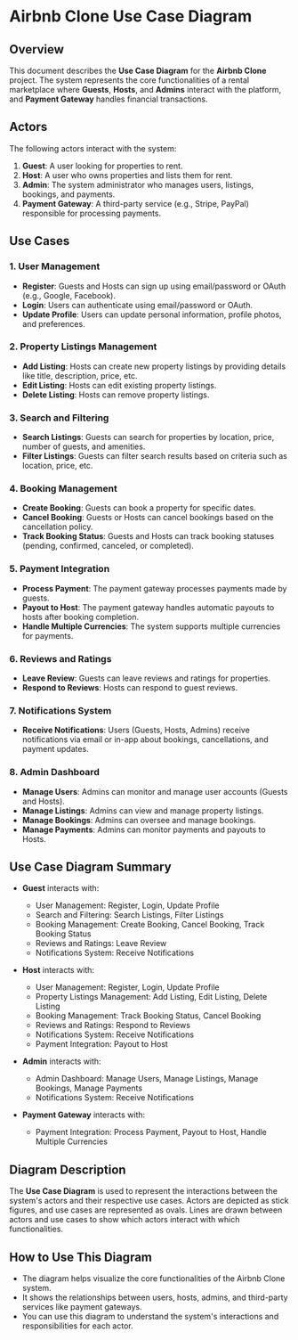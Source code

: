 # Airbnb Clone Use Case Diagram

## Overview
This document describes the **Use Case Diagram** for the **Airbnb Clone** project. The system represents the core functionalities of a rental marketplace where **Guests**, **Hosts**, and **Admins** interact with the platform, and **Payment Gateway** handles financial transactions.

## Actors
The following actors interact with the system:

1. **Guest**: A user looking for properties to rent.
2. **Host**: A user who owns properties and lists them for rent.
3. **Admin**: The system administrator who manages users, listings, bookings, and payments.
4. **Payment Gateway**: A third-party service (e.g., Stripe, PayPal) responsible for processing payments.

## Use Cases

### 1. User Management
- **Register**: Guests and Hosts can sign up using email/password or OAuth (e.g., Google, Facebook).
- **Login**: Users can authenticate using email/password or OAuth.
- **Update Profile**: Users can update personal information, profile photos, and preferences.

### 2. Property Listings Management
- **Add Listing**: Hosts can create new property listings by providing details like title, description, price, etc.
- **Edit Listing**: Hosts can edit existing property listings.
- **Delete Listing**: Hosts can remove property listings.

### 3. Search and Filtering
- **Search Listings**: Guests can search for properties by location, price, number of guests, and amenities.
- **Filter Listings**: Guests can filter search results based on criteria such as location, price, etc.

### 4. Booking Management
- **Create Booking**: Guests can book a property for specific dates.
- **Cancel Booking**: Guests or Hosts can cancel bookings based on the cancellation policy.
- **Track Booking Status**: Guests and Hosts can track booking statuses (pending, confirmed, canceled, or completed).

### 5. Payment Integration
- **Process Payment**: The payment gateway processes payments made by guests.
- **Payout to Host**: The payment gateway handles automatic payouts to hosts after booking completion.
- **Handle Multiple Currencies**: The system supports multiple currencies for payments.

### 6. Reviews and Ratings
- **Leave Review**: Guests can leave reviews and ratings for properties.
- **Respond to Reviews**: Hosts can respond to guest reviews.

### 7. Notifications System
- **Receive Notifications**: Users (Guests, Hosts, Admins) receive notifications via email or in-app about bookings, cancellations, and payment updates.

### 8. Admin Dashboard
- **Manage Users**: Admins can monitor and manage user accounts (Guests and Hosts).
- **Manage Listings**: Admins can view and manage property listings.
- **Manage Bookings**: Admins can oversee and manage bookings.
- **Manage Payments**: Admins can monitor payments and payouts to Hosts.

## Use Case Diagram Summary

- **Guest** interacts with:
  - User Management: Register, Login, Update Profile
  - Search and Filtering: Search Listings, Filter Listings
  - Booking Management: Create Booking, Cancel Booking, Track Booking Status
  - Reviews and Ratings: Leave Review
  - Notifications System: Receive Notifications

- **Host** interacts with:
  - User Management: Register, Login, Update Profile
  - Property Listings Management: Add Listing, Edit Listing, Delete Listing
  - Booking Management: Track Booking Status, Cancel Booking
  - Reviews and Ratings: Respond to Reviews
  - Notifications System: Receive Notifications
  - Payment Integration: Payout to Host

- **Admin** interacts with:
  - Admin Dashboard: Manage Users, Manage Listings, Manage Bookings, Manage Payments
  - Notifications System: Receive Notifications

- **Payment Gateway** interacts with:
  - Payment Integration: Process Payment, Payout to Host, Handle Multiple Currencies

## Diagram Description
The **Use Case Diagram** is used to represent the interactions between the system's actors and their respective use cases. Actors are depicted as stick figures, and use cases are represented as ovals. Lines are drawn between actors and use cases to show which actors interact with which functionalities.

## How to Use This Diagram
- The diagram helps visualize the core functionalities of the Airbnb Clone system.
- It shows the relationships between users, hosts, admins, and third-party services like payment gateways.
- You can use this diagram to understand the system's interactions and responsibilities for each actor.

